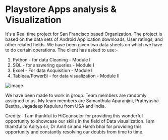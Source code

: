 # Playstore Apps analysis & Visualization
It's a Real time project for San Francisco based Organization. The project is based on the data sets of Android Application downloads, User ratings, and other related fields. We have been given two data sheets on which we have to do certain operations. The client has asked to use:- 
1. Python - for data Cleaning - Module I
2. SQL - for answering queries - Module I
3. Excel - For data Acquisition - Module I
4. Tableau/PowerBi - for data visualization - Module II

![image](https://user-images.githubusercontent.com/61534150/212474520-65043dd5-890f-40f8-b75f-1bca2f4bbc4b.png)


We have been made to work in group. Team members are randomly assigned to us. My team members are Samanthula Aparanjini, Prathyusha Bestha, Jagadeep Kapuluru from USA and India.

<bold>Credits:-</bold> I am thankful to HiCounselor for providing this wonderful opportunity to showcase our skills in the field of Data visualization. I am thankful to Aditya sir, Dr Amit sir and Harsh bhai for providing this opportunity and constantly resolving our doubts from time to time.
